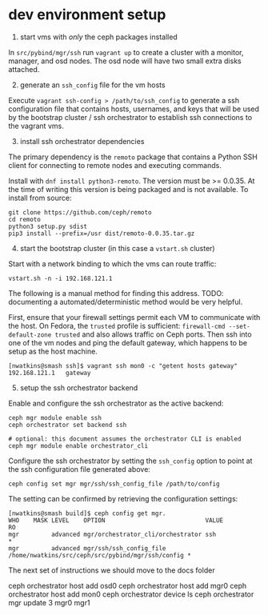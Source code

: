 # dev environment setup

1. start vms with _only_ the ceph packages installed

In `src/pybind/mgr/ssh` run `vagrant up` to create a cluster with a monitor,
manager, and osd nodes. The osd node will have two small extra disks attached.

2. generate an `ssh_config` file for the vm hosts

Execute `vagrant ssh-config > /path/to/ssh_config` to generate a ssh
configuration file that contains hosts, usernames, and keys that will be used by
the bootstrap cluster / ssh orchestrator to establish ssh connections to the
vagrant vms.

3. install ssh orchestrator dependencies

The primary dependency is the `remoto` package that contains a Python SSH client
for connecting to remote nodes and executing commands.

Install with `dnf install python3-remoto`. The version must be >= 0.0.35. At the
time of writing this version is being packaged and is not available. To install
from source:

```
git clone https://github.com/ceph/remoto
cd remoto
python3 setup.py sdist
pip3 install --prefix=/usr dist/remoto-0.0.35.tar.gz
```

4. start the bootstrap cluster (in this case a `vstart.sh` cluster)

Start with a network binding to which the vms can route traffic:

  `vstart.sh -n -i 192.168.121.1`

The following is a manual method for finding this address. TODO: documenting a
automated/deterministic method would be very helpful.

First, ensure that your firewall settings permit each VM to communicate with the
host.  On Fedora, the `trusted` profile is sufficient: `firewall-cmd
--set-default-zone trusted` and also allows traffic on Ceph ports. Then ssh into
one of the vm nodes and ping the default gateway, which happens to be setup as
the host machine.

```
[nwatkins@smash ssh]$ vagrant ssh mon0 -c "getent hosts gateway"
192.168.121.1   gateway
```

5. setup the ssh orchestrator backend

Enable and configure the ssh orchestrator as the active backend:

```
ceph mgr module enable ssh
ceph orchestrator set backend ssh

# optional: this document assumes the orchestrator CLI is enabled
ceph mgr module enable orchestrator_cli
```

Configure the ssh orchestrator by setting the `ssh_config` option to point at
the ssh configuration file generated above:

```
ceph config set mgr mgr/ssh/ssh_config_file /path/to/config
```

The setting can be confirmed by retrieving the configuration settings:

```
[nwatkins@smash build]$ ceph config get mgr.
WHO    MASK LEVEL    OPTION                            VALUE                                             RO
mgr         advanced mgr/orchestrator_cli/orchestrator ssh                                               *
mgr         advanced mgr/ssh/ssh_config_file           /home/nwatkins/src/ceph/src/pybind/mgr/ssh/config *
```

The next set of instructions we should move to the docs folder

ceph orchestrator host add osd0
ceph orchestrator host add mgr0
ceph orchestrator host add mon0
ceph orchestrator device ls
ceph orchestrator mgr update 3 mgr0 mgr1
